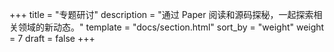 +++
title = "专题研讨"
description = "通过 Paper 阅读和源码探秘，一起探索相关领域的新动态。"
template = "docs/section.html"
sort_by = "weight"
weight = 7
draft = false
+++
